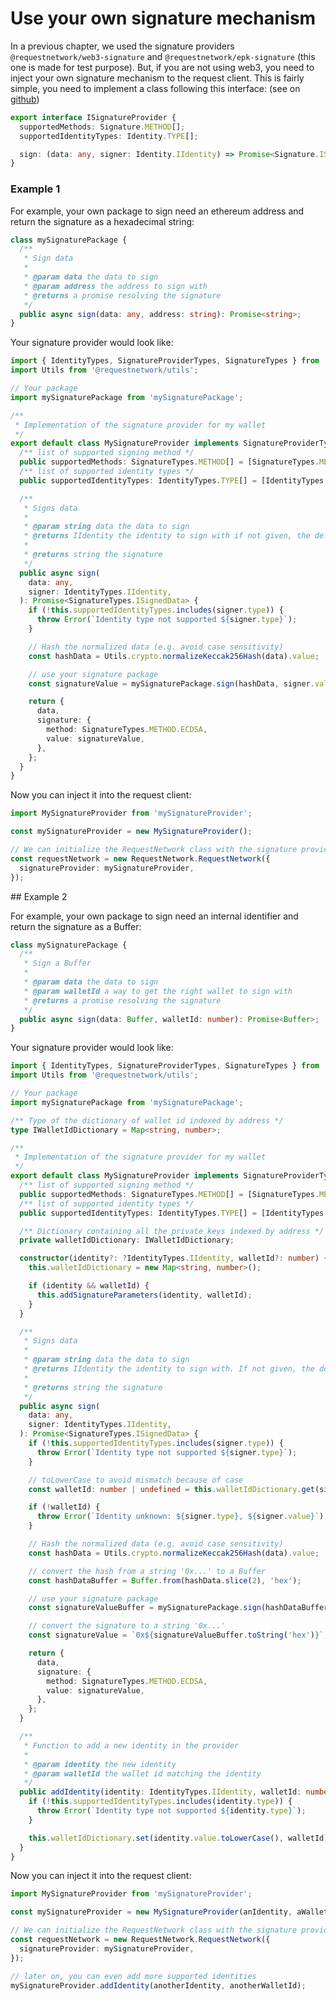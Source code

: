 # Use your own signature mechanism

In a previous chapter, we used the signature providers `@requestnetwork/web3-signature` and `@requestnetwork/epk-signature` (this one is made for test purpose). But, if you are not using web3, you need to inject your own signature mechanism to the request client. This is fairly simple, you need to implement a class following this interface: (see on [github](https://github.com/RequestNetwork/requestNetwork/blob/master/packages/types/src/signature-provider-types.ts))

```typescript
export interface ISignatureProvider {
  supportedMethods: Signature.METHOD[];
  supportedIdentityTypes: Identity.TYPE[];

  sign: (data: any, signer: Identity.IIdentity) => Promise<Signature.ISignedData>;
}
```

### Example 1

For example, your own package to sign need an ethereum address and return the signature as a hexadecimal string:

```typescript
class mySignaturePackage {
  /**
   * Sign data
   *
   * @param data the data to sign
   * @param address the address to sign with
   * @returns a promise resolving the signature
   */
  public async sign(data: any, address: string): Promise<string>;
}
```

Your signature provider would look like:

```typescript
import { IdentityTypes, SignatureProviderTypes, SignatureTypes } from '@requestnetwork/types';
import Utils from '@requestnetwork/utils';

// Your package
import mySignaturePackage from 'mySignaturePackage';

/**
 * Implementation of the signature provider for my wallet
 */
export default class MySignatureProvider implements SignatureProviderTypes.ISignatureProvider {
  /** list of supported signing method */
  public supportedMethods: SignatureTypes.METHOD[] = [SignatureTypes.METHOD.ECDSA];
  /** list of supported identity types */
  public supportedIdentityTypes: IdentityTypes.TYPE[] = [IdentityTypes.TYPE.ETHEREUM_ADDRESS];

  /**
   * Signs data
   *
   * @param string data the data to sign
   * @returns IIdentity the identity to sign with if not given, the default signer will be used
   *
   * @returns string the signature
   */
  public async sign(
    data: any,
    signer: IdentityTypes.IIdentity,
  ): Promise<SignatureTypes.ISignedData> {
    if (!this.supportedIdentityTypes.includes(signer.type)) {
      throw Error(`Identity type not supported ${signer.type}`);
    }

    // Hash the normalized data (e.g. avoid case sensitivity)
    const hashData = Utils.crypto.normalizeKeccak256Hash(data).value;

    // use your signature package
    const signatureValue = mySignaturePackage.sign(hashData, signer.value);

    return {
      data,
      signature: {
        method: SignatureTypes.METHOD.ECDSA,
        value: signatureValue,
      },
    };
  }
}
```

Now you can inject it into the request client:

```typescript
import MySignatureProvider from 'mySignatureProvider';

const mySignatureProvider = new MySignatureProvider();

// We can initialize the RequestNetwork class with the signature provider
const requestNetwork = new RequestNetwork.RequestNetwork({
  signatureProvider: mySignatureProvider,
});
```

\## Example 2

For example, your own package to sign need an internal identifier and return the signature as a Buffer:

```typescript
class mySignaturePackage {
  /**
   * Sign a Buffer
   *
   * @param data the data to sign
   * @param walletId a way to get the right wallet to sign with
   * @returns a promise resolving the signature
   */
  public async sign(data: Buffer, walletId: number): Promise<Buffer>;
}
```

Your signature provider would look like:

```typescript
import { IdentityTypes, SignatureProviderTypes, SignatureTypes } from '@requestnetwork/types';
import Utils from '@requestnetwork/utils';

// Your package
import mySignaturePackage from 'mySignaturePackage';

/** Type of the dictionary of wallet id indexed by address */
type IWalletIdDictionary = Map<string, number>;

/**
 * Implementation of the signature provider for my wallet
 */
export default class MySignatureProvider implements SignatureProviderTypes.ISignatureProvider {
  /** list of supported signing method */
  public supportedMethods: SignatureTypes.METHOD[] = [SignatureTypes.METHOD.ECDSA];
  /** list of supported identity types */
  public supportedIdentityTypes: IdentityTypes.TYPE[] = [IdentityTypes.TYPE.ETHEREUM_ADDRESS];

  /** Dictionary containing all the private keys indexed by address */
  private walletIdDictionary: IWalletIdDictionary;

  constructor(identity?: ?IdentityTypes.IIdentity, walletId?: number) {
    this.walletIdDictionary = new Map<string, number>();

    if (identity && walletId) {
      this.addSignatureParameters(identity, walletId);
    }
  }

  /**
   * Signs data
   *
   * @param string data the data to sign
   * @returns IIdentity the identity to sign with. If not given, the default signer will be used
   *
   * @returns string the signature
   */
  public async sign(
    data: any,
    signer: IdentityTypes.IIdentity,
  ): Promise<SignatureTypes.ISignedData> {
    if (!this.supportedIdentityTypes.includes(signer.type)) {
      throw Error(`Identity type not supported ${signer.type}`);
    }

    // toLowerCase to avoid mismatch because of case
    const walletId: number | undefined = this.walletIdDictionary.get(signer.value.toLowerCase());

    if (!walletId) {
      throw Error(`Identity unknown: ${signer.type}, ${signer.value}`);
    }

    // Hash the normalized data (e.g. avoid case sensitivity)
    const hashData = Utils.crypto.normalizeKeccak256Hash(data).value;

    // convert the hash from a string '0x...' to a Buffer
    const hashDataBuffer = Buffer.from(hashData.slice(2), 'hex');

    // use your signature package
    const signatureValueBuffer = mySignaturePackage.sign(hashDataBuffer, walletId);

    // convert the signature to a string '0x...'
    const signatureValue = `0x${signatureValueBuffer.toString('hex')}`;

    return {
      data,
      signature: {
        method: SignatureTypes.METHOD.ECDSA,
        value: signatureValue,
      },
    };
  }

  /**
   * Function to add a new identity in the provider
   *
   * @param identity the new identity
   * @param walletId the wallet id matching the identity
   */
  public addIdentity(identity: IdentityTypes.IIdentity, walletId: number): void {
    if (!this.supportedIdentityTypes.includes(identity.type)) {
      throw Error(`Identity type not supported ${identity.type}`);
    }

    this.walletIdDictionary.set(identity.value.toLowerCase(), walletId);
  }
}
```

Now you can inject it into the request client:

```typescript
import MySignatureProvider from 'mySignatureProvider';

const mySignatureProvider = new MySignatureProvider(anIdentity, aWalletId);

// We can initialize the RequestNetwork class with the signature provider
const requestNetwork = new RequestNetwork.RequestNetwork({
  signatureProvider: mySignatureProvider,
});

// later on, you can even add more supported identities
mySignatureProvider.addIdentity(anotherIdentity, anotherWalletId);
```
